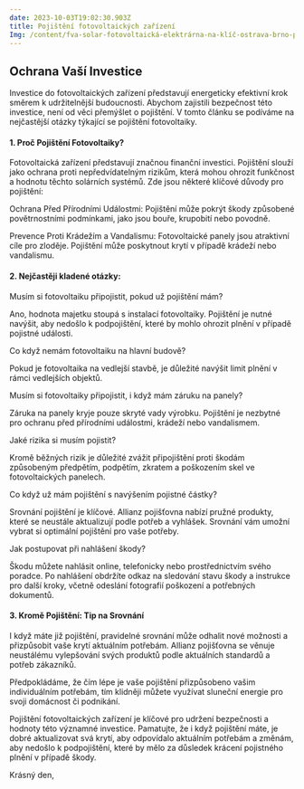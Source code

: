 ```yaml
---
date: 2023-10-03T19:02:30.903Z
title: Pojištění fotovoltaických zařízení
Img: /content/fva-solar-fotovoltaická-elektrárna-na-klíč-ostrava-brno-praha-olomouc-zlín-pardubice-hradec-králové-nzu-dotace-fotovoltaický-panel-fve-panel-fotovoltaika-s-akumulací-fotovoltaika54.png
---
```

## Ochrana Vaší Investice



Investice do fotovoltaických zařízení představují energeticky efektivní krok směrem k udržitelnější budoucnosti. Abychom zajistili bezpečnost této investice, není od věci přemýšlet o pojištění. V tomto článku se podíváme na nejčastější otázky týkající se pojištění fotovoltaiky. 



#### 1. Proč Pojištění Fotovoltaiky? 

Fotovoltaická zařízení představují značnou finanční investici. Pojištění slouží jako ochrana proti nepředvídatelným rizikům, která mohou ohrozit funkčnost a hodnotu těchto solárních systémů. Zde jsou některé klíčové důvody pro pojištění: 



Ochrana Před Přírodními Událostmi: Pojištění může pokrýt škody způsobené povětrnostními podmínkami, jako jsou bouře, krupobití nebo povodně. 

Prevence Proti Krádežím a Vandalismu: Fotovoltaické panely jsou atraktivní cíle pro zloděje. Pojištění může poskytnout krytí v případě krádeží nebo vandalismu. 



 



#### 2. Nejčastěji kladené otázky: 

Musím si fotovoltaiku připojistit, pokud už pojištění mám? 

Ano, hodnota majetku stoupá s instalací fotovoltaiky. Pojištění je nutné navýšit, aby nedošlo k podpojištění, které by mohlo ohrozit plnění v případě pojistné události. 

Co když nemám fotovoltaiku na hlavní budově? 

Pokud je fotovoltaika na vedlejší stavbě, je důležité navýšit limit plnění v rámci vedlejších objektů. 

Musím si fotovoltaiky připojistit, i když mám záruku na panely? 

Záruka na panely kryje pouze skryté vady výrobku. Pojištění je nezbytné pro ochranu před přírodními událostmi, krádeží nebo vandalismem. 

Jaké rizika si musím pojistit? 

Kromě běžných rizik je důležité zvážit připojištění proti škodám způsobeným předpětím, podpětím, zkratem a poškozením skel ve fotovoltaických panelech. 

Co když už mám pojištění s navýšením pojistné částky? 

Srovnání pojištění je klíčové. Allianz pojišťovna nabízí pružné produkty, které se neustále aktualizují podle potřeb a vyhlášek. Srovnání vám umožní vybrat si optimální pojištění pro vaše potřeby. 

Jak postupovat při nahlášení škody? 

Škodu můžete nahlásit online, telefonicky nebo prostřednictvím svého poradce. Po nahlášení obdržíte odkaz na sledování stavu škody a instrukce pro další kroky, včetně odeslání fotografií poškození a potřebných dokumentů. 

#### 3. Kromě Pojištění: Tip na Srovnání 

I když máte již pojištění, pravidelné srovnání může odhalit nové možnosti a přizpůsobit vaše krytí aktuálním potřebám. Allianz pojišťovna se věnuje neustálému vylepšování svých produktů podle aktuálních standardů a potřeb zákazníků. 



Předpokládáme, že čím lépe je vaše pojištění přizpůsobeno vašim individuálním potřebám, tím klidněji můžete využívat sluneční energie pro svoji domácnost či podnikání. 



Pojištění fotovoltaických zařízení je klíčové pro udržení bezpečnosti a hodnoty této významné investice. Pamatujte, že i když pojištění máte, je dobré aktualizovat svá krytí, aby odpovídalo aktuálním potřebám a změnám, aby nedošlo k podpojištění, které by mělo za důsledek krácení pojistného plnění v případě škody. 





Krásný den,